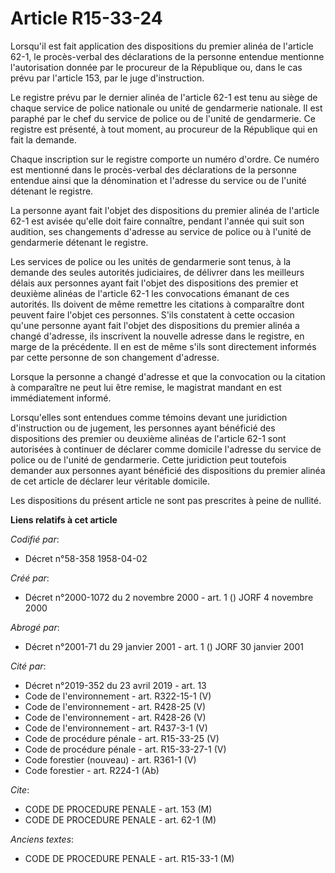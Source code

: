 # Article R15-33-24

Lorsqu'il est fait application des dispositions du premier alinéa de l'article 62-1, le procès-verbal des déclarations de la
personne entendue mentionne l'autorisation donnée par le procureur de la République ou, dans le cas prévu par l'article 153,
par le juge d'instruction.

Le registre prévu par le dernier alinéa de l'article 62-1 est tenu au siège de chaque service de police nationale ou unité de
gendarmerie nationale. Il est paraphé par le chef du service de police ou de l'unité de gendarmerie. Ce registre est
présenté, à tout moment, au procureur de la République qui en fait la demande.

Chaque inscription sur le registre comporte un numéro d'ordre. Ce numéro est mentionné dans le procès-verbal des déclarations
de la personne entendue ainsi que la dénomination et l'adresse du service ou de l'unité détenant le registre.

La personne ayant fait l'objet des dispositions du premier alinéa de l'article 62-1 est avisée qu'elle doit faire connaître,
pendant l'année qui suit son audition, ses changements d'adresse au service de police ou à l'unité de gendarmerie détenant le
registre.

Les services de police ou les unités de gendarmerie sont tenus, à la demande des seules autorités judiciaires, de délivrer
dans les meilleurs délais aux personnes ayant fait l'objet des dispositions des premier et deuxième alinéas de l'article 62-1
les convocations émanant de ces autorités. Ils doivent de même remettre les citations à comparaître dont peuvent faire
l'objet ces personnes. S'ils constatent à cette occasion qu'une personne ayant fait l'objet des dispositions du premier
alinéa a changé d'adresse, ils inscrivent la nouvelle adresse dans le registre, en marge de la précédente. Il en est de même
s'ils sont directement informés par cette personne de son changement d'adresse.

Lorsque la personne a changé d'adresse et que la convocation ou la citation à comparaître ne peut lui être remise, le
magistrat mandant en est immédiatement informé.

Lorsqu'elles sont entendues comme témoins devant une juridiction d'instruction ou de jugement, les personnes ayant bénéficié
des dispositions des premier ou deuxième alinéas de l'article 62-1 sont autorisées à continuer de déclarer comme domicile
l'adresse du service de police ou de l'unité de gendarmerie. Cette juridiction peut toutefois demander aux personnes ayant
bénéficié des dispositions du premier alinéa de cet article de déclarer leur véritable domicile.

Les dispositions du présent article ne sont pas prescrites à peine de nullité.

**Liens relatifs à cet article**

_Codifié par_:

  - Décret n°58-358 1958-04-02

_Créé par_:

  - Décret n°2000-1072 du 2 novembre 2000 - art. 1 () JORF 4 novembre 2000

_Abrogé par_:

  - Décret n°2001-71 du 29 janvier 2001 - art. 1 () JORF 30 janvier 2001

_Cité par_:

  - Décret n°2019-352 du 23 avril 2019 - art. 13
  - Code de l'environnement - art. R322-15-1 (V)
  - Code de l'environnement - art. R428-25 (V)
  - Code de l'environnement - art. R428-26 (V)
  - Code de l'environnement - art. R437-3-1 (V)
  - Code de procédure pénale - art. R15-33-25 (V)
  - Code de procédure pénale - art. R15-33-27-1 (V)
  - Code forestier (nouveau) - art. R361-1 (V)
  - Code forestier - art. R224-1 (Ab)

_Cite_:

  - CODE DE PROCEDURE PENALE - art. 153 (M)
  - CODE DE PROCEDURE PENALE - art. 62-1 (M)

_Anciens textes_:

  - CODE DE PROCEDURE PENALE - art. R15-33-1 (M)
